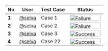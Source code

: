 | No | User | Test Case | Status |
| -- | ---- | --------- | ------ |
| **1** | [@selva](http://localhost:8090/display/~selva) | Case 1 | <img src="http://localhost:8090/plugins/servlet/status-macro/placeholder?title=Failure&amp;colour=Red" alt="Failure" width="100" height="20"/> |
| **2** | [@selva](http://localhost:8090/display/~selva) | Case 2 | <img src="http://localhost:8090/plugins/servlet/status-macro/placeholder?title=Failure&amp;colour=Red" alt="Failure" width="100" height="20"/> |
| **3** | [@selva](http://localhost:8090/display/~selva) | Case 3 | <img src="http://localhost:8090/plugins/servlet/status-macro/placeholder?title=Success&amp;colour=Green" alt="Success" width="100" height="20"/> |
| **4** | [@selva](http://localhost:8090/display/~selva) | Case 22 | <img src="http://localhost:8090/plugins/servlet/status-macro/placeholder?title=Success&amp;colour=Green" alt="Success" width="100" height="20"/> |
